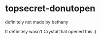 # topsecret-donutopen
definitely not made by bethany

It definitely wasn't Crystal that opened this :)
